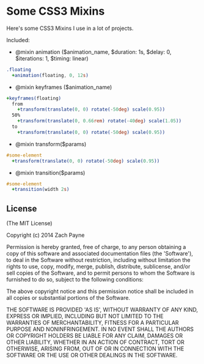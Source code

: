 # Some CSS3 Mixins

Here's some CSS3 Mixins I use in a lot of projects.

Included:

* @mixin animation ($animation_name, $duration: 1s, $delay: 0, $iterations: 1, $timing: linear)
```sass
.floating
  +animation(floating, 0, 12s)
```
* @mixin keyframes ($animation_name)
```sass
+keyframes(floating)
  from
    +transform(translate(0, 0) rotate(-50deg) scale(0.95))
  50%
    +transform(translate(0, 0.66rem) rotate(-40deg) scale(1.05))
  to
    +transform(translate(0, 0) rotate(-50deg) scale(0.95))
```
* @mixin transform($params)
```sass
#some-element
  +transform(translate(0, 0) rotate(-50deg) scale(0.95))
```
* @mixin transition($params)
```sass
#some-element
  +transition(width 2s)
```

## License

(The MIT License)

Copyright (c) 2014 Zach Payne

Permission is hereby granted, free of charge, to any person obtaining
a copy of this software and associated documentation files (the
'Software'), to deal in the Software without restriction, including
without limitation the rights to use, copy, modify, merge, publish,
distribute, sublicense, and/or sell copies of the Software, and to
permit persons to whom the Software is furnished to do so, subject to
the following conditions:

The above copyright notice and this permission notice shall be
included in all copies or substantial portions of the Software.

THE SOFTWARE IS PROVIDED 'AS IS', WITHOUT WARRANTY OF ANY KIND,
EXPRESS OR IMPLIED, INCLUDING BUT NOT LIMITED TO THE WARRANTIES OF
MERCHANTABILITY, FITNESS FOR A PARTICULAR PURPOSE AND NONINFRINGEMENT.
IN NO EVENT SHALL THE AUTHORS OR COPYRIGHT HOLDERS BE LIABLE FOR ANY
CLAIM, DAMAGES OR OTHER LIABILITY, WHETHER IN AN ACTION OF CONTRACT,
TORT OR OTHERWISE, ARISING FROM, OUT OF OR IN CONNECTION WITH THE
SOFTWARE OR THE USE OR OTHER DEALINGS IN THE SOFTWARE.
